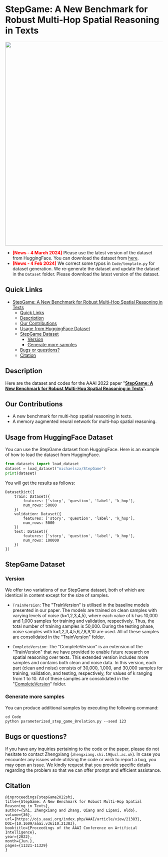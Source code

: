 # StepGame: A New Benchmark for Robust Multi-Hop Spatial Reasoning in Texts

<p align="center">
  <a><img src="Figure/FrontExample.png" width="650"></a>
  <br />
</p>

- **<span style="color:red;">[News - 4 March 2024]</span>** Please use the latest version of the dataset from HuggingFace. You can download the dataset from [here](https://huggingface.co/datasets/michaelszx/StepGame).
- **<span style="color:red;">[News - 4 Feb 2024]</span>** We correct some typos in `Code/template.py` for dataset generation. We re-generate the dataset and update the dataset in the `Dataset` folder. Please download the latest version of the dataset.

## Quick Links
- [StepGame: A New Benchmark for Robust Multi-Hop Spatial Reasoning in Texts](#stepgame-a-new-benchmark-for-robust-multi-hop-spatial-reasoning-in-texts)
  - [Quick Links](#quick-links)
  - [Description](#description)
  - [Our Contributions](#our-contributions)
  - [Usage from HuggingFace Dataset](#usage-from-huggingface-dataset)
  - [StepGame Dataset](#stepgame-dataset)
    - [Version](#version)
    - [Generate more samples](#generate-more-samples)
  - [Bugs or questions?](#bugs-or-questions)
  - [Citation](#citation)

## Description
Here are the dataset and codes for the AAAI 2022 paper "[**StepGame: A New Benchmark for Robust Multi-Hop Spatial Reasoning in Texts**](https://ojs.aaai.org/index.php/AAAI/article/view/21383)".

## Our Contributions
* A new benchmark for multi-hop spatial reasoning in texts.
* A memory augmented neural network for multi-hop spatial reasoning.

## Usage from HuggingFace Dataset
You can use the StepGame dataset from HuggingFace. Here is an example of how to load the dataset from HuggingFace.
```python
from datasets import load_dataset
dataset = load_dataset("michaelszx/StepGame")
print(dataset)
```
You will get the results as follows:
```
DatasetDict({
    train: Dataset({
        features: ['story', 'question', 'label', 'k_hop'],
        num_rows: 50000
    })
    validation: Dataset({
        features: ['story', 'question', 'label', 'k_hop'],
        num_rows: 5000
    })
    test: Dataset({
        features: ['story', 'question', 'label', 'k_hop'],
        num_rows: 100000
    })
})
```

## StepGame Dataset
### Version
We offer two variations of our StepGame dataset, both of which are identical in content except for the size of samples.
- `TrainVersion`: The "TrainVersion" is utilised in the baseline models presented in our paper. The models are trained on clean samples with varying levels of noise (k=1,2,3,4,5), where each value of k has 10,000 and 1,000 samples for training and validation, respectively. Thus, the total number of training samples is 50,000. During the testing phase, noise samples with k=1,2,3,4,5,6,7,8,9,10 are used. All of these samples are consolidated in the "[TrainVersion](Dataset/TrainVersion)" folder.

- `CompleteVersion`: The "CompleteVersion" is an extension of the "TrainVersion" that we have provided to enable future research on spatial reasoning over texts. This extended version includes more samples and contains both clean and noise data. In this version, each part (clean and noise) consists of 30,000, 1,000, and 30,000 samples for training, validation, and testing, respectively, for values of k ranging from 1 to 10. All of these samples are consolidated in the "[CompleteVersion](Dataset/CompleteVersion)" folder.

### Generate more samples
You can produce additional samples by executing the following command:
```
cd Code
python parameterized_step_game_8relation.py --seed 123
```

## Bugs or questions?
If you have any inquiries pertaining to the code or the paper, please do not hesitate to contact Zhengxiang (`zhengxiang.shi.19@ucl.ac.uk`). In case you encounter any issues while utilizing the code or wish to report a bug, you may open an issue. We kindly request that you provide specific details regarding the problem so that we can offer prompt and efficient assistance.

## Citation
```
@inproceedings{stepGame2022shi,
title={StepGame: A New Benchmark for Robust Multi-Hop Spatial Reasoning in Texts},
author={Shi, Zhengxiang and Zhang, Qiang and Lipani, Aldo},
volume={36},
url={https://ojs.aaai.org/index.php/AAAI/article/view/21383},
DOI={10.1609/aaai.v36i10.21383}, 
booktitle={Proceedings of the AAAI Conference on Artificial Intelligence},
year={2022},
month={Jun.},
pages={11321-11329}
}
```

